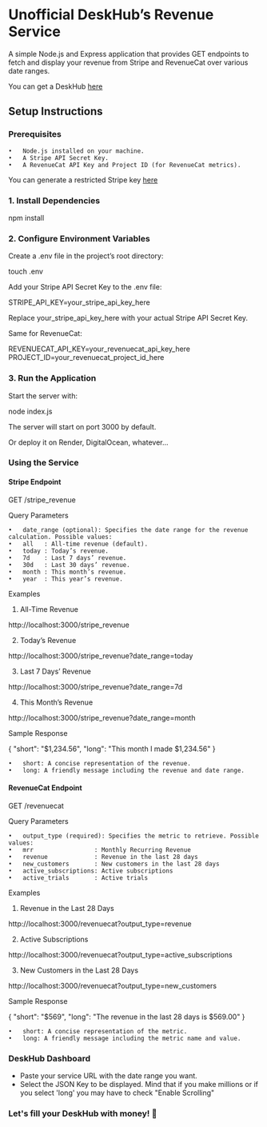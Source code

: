 # Unofficial DeskHub’s Revenue Service

A simple Node.js and Express application that provides GET endpoints to fetch and display your revenue from Stripe and RevenueCat over various date ranges.

You can get a DeskHub [here](https://getdeskhub.com)

## Setup Instructions

### Prerequisites

	•	Node.js installed on your machine.
	•	A Stripe API Secret Key.
	•	A RevenueCat API Key and Project ID (for RevenueCat metrics).

You can generate a restricted Stripe key [here](https://dashboard.stripe.com/apikeys/create?name=DeskHub%20Service&permissions%5B%5D=rak_charge_read&permissions%5B%5D=rak_subscription_read)

### 1. Install Dependencies

npm install

### 2. Configure Environment Variables

Create a .env file in the project’s root directory:

touch .env

Add your Stripe API Secret Key to the .env file:

STRIPE_API_KEY=your_stripe_api_key_here

Replace your_stripe_api_key_here with your actual Stripe API Secret Key.

Same for RevenueCat:

REVENUECAT_API_KEY=your_revenuecat_api_key_here
PROJECT_ID=your_revenuecat_project_id_here

### 3. Run the Application

Start the server with:

node index.js

The server will start on port 3000 by default.

Or deploy it on Render, DigitalOcean, whatever...

### Using the Service

#### Stripe Endpoint

GET /stripe_revenue

Query Parameters

	•	date_range (optional): Specifies the date range for the revenue calculation. Possible values:
	•	all   : All-time revenue (default).
	•	today : Today’s revenue.
	•	7d    : Last 7 days’ revenue.
	•	30d   : Last 30 days’ revenue.
	•	month : This month’s revenue.
	•	year  : This year’s revenue.

Examples

1. All-Time Revenue

http://localhost:3000/stripe_revenue

2. Today’s Revenue

http://localhost:3000/stripe_revenue?date_range=today

3. Last 7 Days’ Revenue

http://localhost:3000/stripe_revenue?date_range=7d

4. This Month’s Revenue

http://localhost:3000/stripe_revenue?date_range=month

Sample Response

{
  "short": "$1,234.56",
  "long": "This month I made $1,234.56"
}

	•	short: A concise representation of the revenue.
	•	long: A friendly message including the revenue and date range.

#### RevenueCat Endpoint

GET /revenuecat

Query Parameters

	•	output_type (required): Specifies the metric to retrieve. Possible values:
	•	mrr                 : Monthly Recurring Revenue
	•	revenue             : Revenue in the last 28 days
	•	new_customers       : New customers in the last 28 days
	•	active_subscriptions: Active subscriptions
	•	active_trials       : Active trials

Examples

1.	Revenue in the Last 28 Days

http://localhost:3000/revenuecat?output_type=revenue


2.	Active Subscriptions

http://localhost:3000/revenuecat?output_type=active_subscriptions


3.	New Customers in the Last 28 Days

http://localhost:3000/revenuecat?output_type=new_customers



Sample Response

{
  "short": "$569",
  "long": "The revenue in the last 28 days is $569.00"
}

	•	short: A concise representation of the metric.
	•	long: A friendly message including the metric name and value.

### DeskHub Dashboard

 - Paste your service URL with the date range you want.
 - Select the JSON Key to be displayed. Mind that if you make millions or if you select 'long' you may have to check "Enable Scrolling"

### Let's fill your DeskHub with money! 🤑
